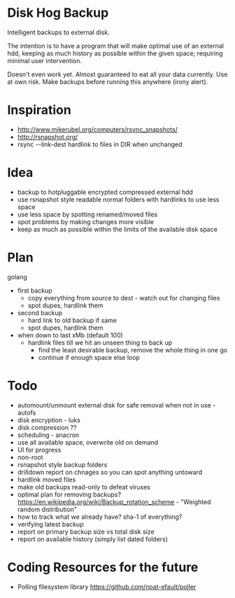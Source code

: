 # Disk Hog Backup

Intelligent backups to external disk.

The intention is to have a program that will make optimal use of an external
hdd, keeping as much history as possible within the given space; requiring
minimal user intervention.

Doesn't even work yet. Almost guaranteed to eat all your data currently. Use at
own risk. Make backups before running this anywhere (irony alert).

# Inspiration

* http://www.mikerubel.org/computers/rsync_snapshots/
* http://rsnapshot.org/
* rsync --link-dest hardlink to files in DIR when unchanged

# Idea

* backup to hotpluggable encrypted compressed external hdd
* use rsnapshot style readable normal folders with hardlinks to use less space
* use less space by spotting renamed/moved files
* spot problems by making changes more visible
* keep as much as possible within the limits of the available disk space

# Plan

golang

* first backup
    * copy everything from source to dest - watch out for changing files
    * spot dupes, hardlink them
* second backup
    * hard link to old backup if same
    * spot dupes, hardlink them
* when down to last xMb (default 100)
    * hardlink files till we hit an unseen thing to back up
      * find the least desirable backup, remove the whole thing in one go
      * continue if enough space else loop

# Todo

* automount/unmount external disk for safe removal when not in use - autofs
* disk encryption - luks
* disk compression ??
* scheduling - anacron
* use all available space, overwrite old on demand
* UI for progress
* non-root
* rsnapshot style backup folders
* drilldown report on chnages so you can spot anything untoward
* hardlink moved files
* make old backups read-only to defeat viruses
* optimal plan for removing backups? https://en.wikipedia.org/wiki/Backup_rotation_scheme - "Weighted random distribution"
* how to track what we already have? sha-1 of everything?
* verifying latest backup
* report on primary backup size vs total disk size
* report on available history (simply list dated folders)

# Coding Resources for the future

* Polling filesystem library https://github.com/npat-efault/poller
